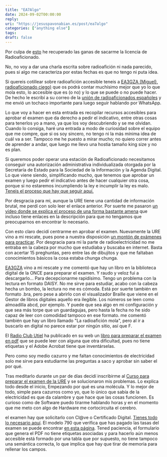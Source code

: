 ```yaml
---
title: "EA7Algo"
date: 2024-09-02T00:00:00
reply:
uri: "https://jesuspavonabian.es/post/ea7algo"
categories: ["anything else"]
tags:
draft: false
---
```

Por culpa de [esto](http://qcsalon.net/es/forum5000000/topic126690) he recuperado las ganas de sacarme la licencia de Radioaficionado.

No, no voy a dar una charla escrita sobre radioafición ni nada parecido, pues si algo me caracteriza por estas fechas es que no tengo ni puta idea.

Si quereis cotillear sobre radioafición accesible teneis a [EA3GZA (Miguel), radioaficionado ciego)](https://ea3gza.es/) que os podrá contar muchísimo mejor que yo lo que mola esto, lo accesible que es (o no) y lo que se puede o no puede hacer. De hecho le escribí a su correo de la [unión de radioaficionados españoles](https://www.ure.es/) y me envió un tochaco importante para luego seguir hablando por WhatsApp.

Lo que voy a hacer en esta entrada es recopilar recursos accesibles para aprobar el examen que da derecho a pedir el indicativo, entre otras cosas para tenerlos yo a mano, ya que los voy descubriendo y se me olvidan. Cuando lo consiga, haré una entrada a modo de curiosidad sobre el equipo que me compre, que si os soy sincero, no tengo ni la más mínima idea de cuál va a ser. Tampoco me he puesto a mirar mucho; no quiero correr antes de aprender a andar, que luego me llevo una hostia tamaño <span lang="en-GB">king size</span> y no es plan.

Si queremos poder operar una estación de Radioaficionado necesitamos conseguir una autorización administrativa individualizada otorgada por la Secretaría de Estado para la Sociedad de la Información y la Agenda Digital. Lo que viene siendo, simplificando mucho, que tenemos que aprobar un examen y luego pedir el indicativo antes de hacer cualquier otra cosa, porque si no estaremos incumpliendo la ley e incumplir la ley es malo. [Teneis el proceso que hay que seguir aquí.](https://www.ure.es/obtener-autorizacion/)

Por desgracia para mi, aunque la URE tiene una cantidad de información brutal, me perdí con solo leer el enlace anterior. Por suerte me pasaron [un vídeo donde se explica el proceso de una forma bastante amena](https://www.youtube.com/watch?v=oqZn069FfEo) que incluso tiene enlaces en la descripción para que no tengamos que preocuparnos en encontrar lo necesario.

Con esto claro decidí centrarme en aprobar el examen. Nuevamente la URE vino a mi rescate, pues pone a nuestra disposición [un montón de exámenes para practicar](https://www.ure.es/examenes/). Por desgracia para mi la parte de radioelectricidad no me entraba en la cabeza por mucho que estudiaba y buscaba en internet. Basta con acertar 15 preghuntas, pero entre las de dibujitos y que me faltaban conocimientos básicos la cosa estaba chunga chunga.

[EA3GZA](https://ea3gza.es/) vino a mi rescate y me comentó que hay un libro en la biblioteca digital de la ONCE para preparar el examen. Y raudo y veloz fui a descargarlo... Para decepcionarme rapidísimo. Tengo un problema con la lectura en formato DAISY. No me sirve para estudiar, acabo con la cabeza hecha un bombo, la lectura no me es cómoda. Está por suerte también en formato .bra, pero pese a abrirlo con el visualizador Braille que viene en el Gestor de libros digitales aquello era ilegible. Los números se leen como almoadilla abcd, por ejemplo. Y puede que sea algo en mi configuración y que sea más torpe que un guardagujas, pero hasta la fecha no he sido capaz de leer con comodidad tampoco en ese formato. me comentó también que hay un libro llamado "La radioafición mola", pero al ir a buscarlo en digital no parece estar por ningún sitio, así que F.

El [Radio Club Utiel](https://www.ea5rca.es/) ha publicado en su web un [libro para preparar el examen en pdf](https://www.ea5rca.es/PDF/LibroE.pdf) que se puede leer con alguna que otra dificultad, pues no tiene etiquetas y el Adobe Acrobat tiene que inventárselas.

Pero como soy medio cazurro y me faltan conocimientos de electricidad solo me sirve para estudiarme las preguntas a saco y aprobar sin saber el por qué.

Tras meditarlo durante un par de días decidí inscribirme al [Curso para preparar el examen de la URE](https://tienda.ure.es/cursos/62-curso-autorizacion-radioaficionado.html) y se solucionaron mis problemas. Lo explica todo desde el inicio, Empezando por qué es una molécula. Y lo mejor de todo, simple para cazurros como yo, que lo único que sabía de la electricidad es que da calambre y que hace que las cosas funcionen. Es curioso como de Software puedo tirarme hablando horas y en el momento que me meto con algo de Hardware me cortocircuita el cerebro.

el examen hay que solicitarlo con Cl@ve o  Certificado Digital. [Tienes todo lo necesario aquí](https://sedediatid.mineco.gob.es/es-es/procedimientoselectronicos/Paginas/detalle-procedimientos.aspx?IdProcedimiento=147).
El modelo 790 que verifica que has pagado las tasas del examen se puede encontrar [en esta página](https://sedediatid.mineco.gob.es/es-es/procedimientoselectronicos/Paginas/detalle-procedimientos.aspx?IdProcedimiento=123). Tened paciencia, el formulario que genera el PDF no tiene etiquetas asociadas y para hacerlo aún menos accesible está formado por una tabla que por supuesto, no tiene tampoco una semántica correcta, lo que implica que hay que tirar de memoria para rellenar los campos.